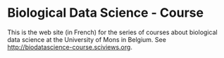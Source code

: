 # Biological Data Science - Course

This is the web site (in French) for the series of courses about biological data science at the University of Mons in Belgium. See http://biodatascience-course.sciviews.org.
